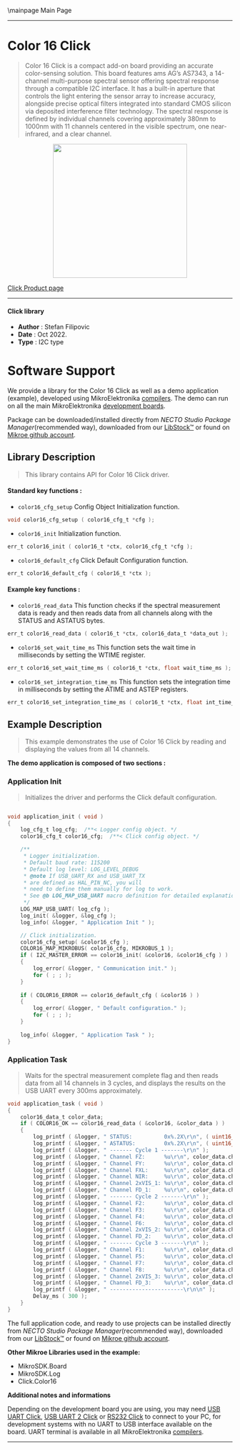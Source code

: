 \mainpage Main Page

---
# Color 16 Click

> Color 16 Click is a compact add-on board providing an accurate color-sensing solution. This board features ams AG’s AS7343, a 14-channel multi-purpose spectral sensor offering spectral response through a compatible I2C interface. It has a built-in aperture that controls the light entering the sensor array to increase accuracy, alongside precise optical filters integrated into standard CMOS silicon via deposited interference filter technology. The spectral response is defined by individual channels covering approximately 380nm to 1000nm with 11 channels centered in the visible spectrum, one near-infrared, and a clear channel.

<p align="center">
  <img src="https://download.mikroe.com/images/click_for_ide/color16_click.png" height=300px>
</p>

[Click Product page](https://www.mikroe.com/color-16-click)

---


#### Click library

- **Author**        : Stefan Filipovic
- **Date**          : Oct 2022.
- **Type**          : I2C type


# Software Support

We provide a library for the Color 16 Click
as well as a demo application (example), developed using MikroElektronika
[compilers](https://www.mikroe.com/necto-studio).
The demo can run on all the main MikroElektronika [development boards](https://www.mikroe.com/development-boards).

Package can be downloaded/installed directly from *NECTO Studio Package Manager*(recommended way), downloaded from our [LibStock&trade;](https://libstock.mikroe.com) or found on [Mikroe github account](https://github.com/MikroElektronika/mikrosdk_click_v2/tree/master/clicks).

## Library Description

> This library contains API for Color 16 Click driver.

#### Standard key functions :

- `color16_cfg_setup` Config Object Initialization function.
```c
void color16_cfg_setup ( color16_cfg_t *cfg );
```

- `color16_init` Initialization function.
```c
err_t color16_init ( color16_t *ctx, color16_cfg_t *cfg );
```

- `color16_default_cfg` Click Default Configuration function.
```c
err_t color16_default_cfg ( color16_t *ctx );
```

#### Example key functions :

- `color16_read_data` This function checks if the spectral measurement data is ready and then reads data from all channels along with the STATUS and ASTATUS bytes.
```c
err_t color16_read_data ( color16_t *ctx, color16_data_t *data_out );
```

- `color16_set_wait_time_ms` This function sets the wait time in milliseconds by setting the WTIME register.
```c
err_t color16_set_wait_time_ms ( color16_t *ctx, float wait_time_ms );
```

- `color16_set_integration_time_ms` This function sets the integration time in milliseconds by setting the ATIME and ASTEP registers.
```c
err_t color16_set_integration_time_ms ( color16_t *ctx, float int_time_ms );
```

## Example Description

> This example demonstrates the use of Color 16 Click by reading and displaying the values from all 14 channels.

**The demo application is composed of two sections :**

### Application Init

> Initializes the driver and performs the Click default configuration.

```c

void application_init ( void )
{
    log_cfg_t log_cfg;  /**< Logger config object. */
    color16_cfg_t color16_cfg;  /**< Click config object. */

    /** 
     * Logger initialization.
     * Default baud rate: 115200
     * Default log level: LOG_LEVEL_DEBUG
     * @note If USB_UART_RX and USB_UART_TX 
     * are defined as HAL_PIN_NC, you will 
     * need to define them manually for log to work. 
     * See @b LOG_MAP_USB_UART macro definition for detailed explanation.
     */
    LOG_MAP_USB_UART( log_cfg );
    log_init( &logger, &log_cfg );
    log_info( &logger, " Application Init " );

    // Click initialization.
    color16_cfg_setup( &color16_cfg );
    COLOR16_MAP_MIKROBUS( color16_cfg, MIKROBUS_1 );
    if ( I2C_MASTER_ERROR == color16_init( &color16, &color16_cfg ) ) 
    {
        log_error( &logger, " Communication init." );
        for ( ; ; );
    }
    
    if ( COLOR16_ERROR == color16_default_cfg ( &color16 ) )
    {
        log_error( &logger, " Default configuration." );
        for ( ; ; );
    }
    
    log_info( &logger, " Application Task " );
}

```

### Application Task

> Waits for the spectral measurement complete flag and then reads data from all 14 channels
in 3 cycles, and displays the results on the USB UART every 300ms approximately.

```c
void application_task ( void )
{
    color16_data_t color_data;
    if ( COLOR16_OK == color16_read_data ( &color16, &color_data ) )
    {
        log_printf ( &logger, " STATUS:          0x%.2X\r\n", ( uint16_t ) color_data.status );
        log_printf ( &logger, " ASTATUS:         0x%.2X\r\n", ( uint16_t ) color_data.astatus );
        log_printf ( &logger, " ------- Cycle 1 -------\r\n" );
        log_printf ( &logger, " Channel FZ:      %u\r\n", color_data.ch_fz );
        log_printf ( &logger, " Channel FY:      %u\r\n", color_data.ch_fy );
        log_printf ( &logger, " Channel FXL:     %u\r\n", color_data.ch_fxl );
        log_printf ( &logger, " Channel NIR:     %u\r\n", color_data.ch_nir );
        log_printf ( &logger, " Channel 2xVIS_1: %u\r\n", color_data.ch_2x_vis_1 );
        log_printf ( &logger, " Channel FD_1:    %u\r\n", color_data.ch_fd_1 );
        log_printf ( &logger, " ------- Cycle 2 -------\r\n" );
        log_printf ( &logger, " Channel F2:      %u\r\n", color_data.ch_f2 );
        log_printf ( &logger, " Channel F3:      %u\r\n", color_data.ch_f3 );
        log_printf ( &logger, " Channel F4:      %u\r\n", color_data.ch_f4 );
        log_printf ( &logger, " Channel F6:      %u\r\n", color_data.ch_f6 );
        log_printf ( &logger, " Channel 2xVIS_2: %u\r\n", color_data.ch_2x_vis_2 );
        log_printf ( &logger, " Channel FD_2:    %u\r\n", color_data.ch_fd_2 );
        log_printf ( &logger, " ------- Cycle 3 -------\r\n" );
        log_printf ( &logger, " Channel F1:      %u\r\n", color_data.ch_f1 );
        log_printf ( &logger, " Channel F5:      %u\r\n", color_data.ch_f5 );
        log_printf ( &logger, " Channel F7:      %u\r\n", color_data.ch_f7 );
        log_printf ( &logger, " Channel F8:      %u\r\n", color_data.ch_f8 );
        log_printf ( &logger, " Channel 2xVIS_3: %u\r\n", color_data.ch_2x_vis_3 );
        log_printf ( &logger, " Channel FD_3:    %u\r\n", color_data.ch_fd_3 );
        log_printf ( &logger, " -----------------------\r\n\n" );
        Delay_ms ( 300 );
    }
}
```

The full application code, and ready to use projects can be installed directly from *NECTO Studio Package Manager*(recommended way), downloaded from our [LibStock&trade;](https://libstock.mikroe.com) or found on [Mikroe github account](https://github.com/MikroElektronika/mikrosdk_click_v2/tree/master/clicks).

**Other Mikroe Libraries used in the example:**

- MikroSDK.Board
- MikroSDK.Log
- Click.Color16

**Additional notes and informations**

Depending on the development board you are using, you may need
[USB UART Click](https://www.mikroe.com/usb-uart-click),
[USB UART 2 Click](https://www.mikroe.com/usb-uart-2-click) or
[RS232 Click](https://www.mikroe.com/rs232-click) to connect to your PC, for
development systems with no UART to USB interface available on the board. UART
terminal is available in all MikroElektronika
[compilers](https://shop.mikroe.com/compilers).

---
